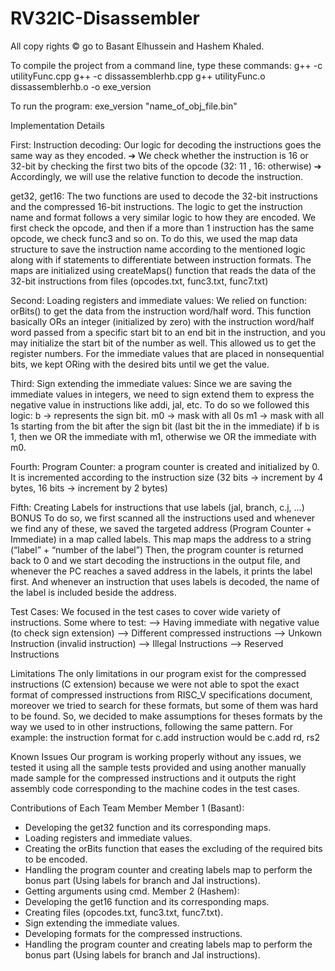# RV32IC-Disassembler

All copy rights © go to Basant Elhussein and Hashem Khaled.

To compile the project from a command line, type these commands:
g++ -c utilityFunc.cpp
g++ -c dissassemblerhb.cpp
g++ utilityFunc.o dissassemblerhb.o -o exe_version

To run the program:
exe_version "name_of_obj_file.bin"

Implementation Details

First: Instruction decoding:
Our logic for decoding the instructions goes the same way as they encoded.
➔ We check whether the instruction is 16 or 32-bit by checking the first two bits of the opcode (32: 11 , 16: otherwise)
➔ Accordingly, we will use the relative function to decode the instruction.

get32, get16:
The two functions are used to decode the 32-bit instructions and the compressed 16-bit instructions.
The logic to get the instruction name and format follows a very similar logic to how they are encoded. We first check the opcode, and then if a more than 1 instruction has the same opcode, we check func3 and so on.
To do this, we used the map data structure to save the instruction name according to the mentioned logic along with if statements to differentiate between instruction formats.
The maps are initialized using createMaps() function that reads the data of the 32-bit instructions from files (opcodes.txt, func3.txt, func7.txt)

Second: Loading registers and immediate values:
We relied on function: orBits() to get the data from the instruction word/half word. This function basically ORs an integer (initialized by zero) with the instruction word/half word passed from a specific start bit to an end bit in the instruction, and you may initialize the start bit of the number as well.
This allowed us to get the register numbers. For the immediate values that are placed in nonsequential bits, we kept ORing with the desired bits until we get the value.

Third: Sign extending the immediate values:
Since we are saving the immediate values in integers, we need to sign extend them to express the negative value in instructions like addi, jal, etc.
To do so we followed this logic:
b → represents the sign bit.
m0 → mask with all 0s
m1 → mask with all 1s starting from the bit after the sign bit (last bit the in the immediate)
if b is 1, then we OR the immediate with m1, otherwise we OR the immediate with m0.

Fourth: Program Counter:
a program counter is created and initialized by 0. It is incremented according to the instruction size (32 bits → increment by 4 bytes, 16 bits → increment by 2 bytes)

Fifth: Creating Labels for instructions that use labels (jal, branch, c.j, …) BONUS
To do so, we first scanned all the instructions used and whenever we find any of these, we saved the targeted address (Program Counter + Immediate) in a map called labels. This map maps the address to a string (“label” + “number of the label”)
Then, the program counter is returned back to 0 and we start decoding the instructions in the output file, and whenever the PC reaches a saved address in the labels, it prints the label first. And whenever an instruction that uses labels is decoded, the name of the label is included beside the address.

Test Cases:
We focused in the test cases to cover wide variety of instructions. Some where to test:
--> Having immediate with negative value (to check sign extension)
--> Different compressed instructions
--> Unkown Instruction (invalid instruction)
--> Illegal Instructions
--> Reserved Instructions

Limitations
The only limitations in our program exist for the compressed instructions (C extension) because we were not able to spot the exact format of compressed instructions from RISC_V specifications document, moreover we tried to search for these formats, but some of them was hard to be found. So, we decided to make assumptions for theses formats by the way we used to in other instructions, following the same pattern. For example: the instruction format for c.add instruction would be c.add rd, rs2

Known Issues
Our program is working properly without any issues, we tested it using all the sample tests provided and using another manually made sample for the compressed instructions and it outputs the right assembly code corresponding to the machine codes in the test cases.

Contributions of Each Team Member
Member 1 (Basant):
- Developing the get32 function and its corresponding maps.
- Loading registers and immediate values.
- Creating the orBits function that eases the excluding of the required bits to be encoded.
- Handling the program counter and creating labels map to perform the bonus part (Using labels for branch and Jal instructions).
- Getting arguments using cmd.
Member 2 (Hashem):
- Developing the get16 function and its corresponding maps.
- Creating files (opcodes.txt, func3.txt, func7.txt).
- Sign extending the immediate values.
- Developing formats for the compressed instructions.
- Handling the program counter and creating labels map to perform the bonus part (Using labels for branch and Jal instructions).

